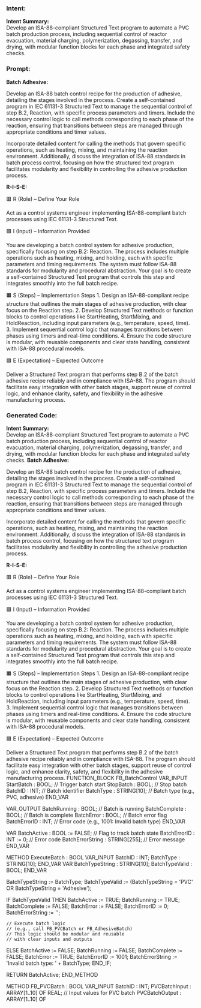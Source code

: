 ### Intent:
**Intent Summary:**  
Develop an ISA-88-compliant Structured Text program to automate a PVC batch production process, including sequential control of reactor evacuation, material charging, polymerization, degassing, transfer, and drying, with modular function blocks for each phase and integrated safety checks.

### Prompt:
**Batch Adhesive:**

Develop an ISA-88 batch control recipe for the production of adhesive, detailing the stages involved in the process. Create a self-contained program in IEC 61131-3 Structured Text to manage the sequential control of step B.2, Reaction, with specific process parameters and timers. Include the necessary control logic to call methods corresponding to each phase of the reaction, ensuring that transitions between steps are managed through appropriate conditions and timer values.

Incorporate detailed content for calling the methods that govern specific operations, such as heating, mixing, and maintaining the reaction environment. Additionally, discuss the integration of ISA-88 standards in batch process control, focusing on how the structured text program facilitates modularity and flexibility in controlling the adhesive production process.

**R-I-S-E:**

🟥 R (Role) – Define Your Role

Act as a control systems engineer implementing ISA-88-compliant batch processes using IEC 61131-3 Structured Text.

🟩 I (Input) – Information Provided

You are developing a batch control system for adhesive production, specifically focusing on step B.2: Reaction. The process includes multiple operations such as heating, mixing, and holding, each with specific parameters and timing requirements. The system must follow ISA-88 standards for modularity and procedural abstraction. Your goal is to create a self-contained Structured Text program that controls this step and integrates smoothly into the full batch recipe.

🟧 S (Steps) – Implementation Steps
	1.	Design an ISA-88-compliant recipe structure that outlines the main stages of adhesive production, with clear focus on the Reaction step.
	2.	Develop Structured Text methods or function blocks to control operations like StartHeating, StartMixing, and HoldReaction, including input parameters (e.g., temperature, speed, time).
	3.	Implement sequential control logic that manages transitions between phases using timers and real-time conditions.
	4.	Ensure the code structure is modular, with reusable components and clear state handling, consistent with ISA-88 procedural models.

🟦 E (Expectation) – Expected Outcome

Deliver a Structured Text program that performs step B.2 of the batch adhesive recipe reliably and in compliance with ISA-88. The program should facilitate easy integration with other batch stages, support reuse of control logic, and enhance clarity, safety, and flexibility in the adhesive manufacturing process.

### Generated Code:
**Intent Summary:**  
Develop an ISA-88-compliant Structured Text program to automate a PVC batch production process, including sequential control of reactor evacuation, material charging, polymerization, degassing, transfer, and drying, with modular function blocks for each phase and integrated safety checks.
**Batch Adhesive:**

Develop an ISA-88 batch control recipe for the production of adhesive, detailing the stages involved in the process. Create a self-contained program in IEC 61131-3 Structured Text to manage the sequential control of step B.2, Reaction, with specific process parameters and timers. Include the necessary control logic to call methods corresponding to each phase of the reaction, ensuring that transitions between steps are managed through appropriate conditions and timer values.

Incorporate detailed content for calling the methods that govern specific operations, such as heating, mixing, and maintaining the reaction environment. Additionally, discuss the integration of ISA-88 standards in batch process control, focusing on how the structured text program facilitates modularity and flexibility in controlling the adhesive production process.

**R-I-S-E:**

🟥 R (Role) – Define Your Role

Act as a control systems engineer implementing ISA-88-compliant batch processes using IEC 61131-3 Structured Text.

🟩 I (Input) – Information Provided

You are developing a batch control system for adhesive production, specifically focusing on step B.2: Reaction. The process includes multiple operations such as heating, mixing, and holding, each with specific parameters and timing requirements. The system must follow ISA-88 standards for modularity and procedural abstraction. Your goal is to create a self-contained Structured Text program that controls this step and integrates smoothly into the full batch recipe.

🟧 S (Steps) – Implementation Steps
	1.	Design an ISA-88-compliant recipe structure that outlines the main stages of adhesive production, with clear focus on the Reaction step.
	2.	Develop Structured Text methods or function blocks to control operations like StartHeating, StartMixing, and HoldReaction, including input parameters (e.g., temperature, speed, time).
	3.	Implement sequential control logic that manages transitions between phases using timers and real-time conditions.
	4.	Ensure the code structure is modular, with reusable components and clear state handling, consistent with ISA-88 procedural models.

🟦 E (Expectation) – Expected Outcome

Deliver a Structured Text program that performs step B.2 of the batch adhesive recipe reliably and in compliance with ISA-88. The program should facilitate easy integration with other batch stages, support reuse of control logic, and enhance clarity, safety, and flexibility in the adhesive manufacturing process.
FUNCTION_BLOCK FB_BatchControl
VAR_INPUT
    StartBatch : BOOL; // Trigger batch start
    StopBatch : BOOL;   // Stop batch
    BatchID : INT;      // Batch identifier
    BatchType : STRING[10]; // Batch type (e.g., PVC, adhesive)
END_VAR

VAR_OUTPUT
    BatchRunning : BOOL; // Batch is running
    BatchComplete : BOOL; // Batch is complete
    BatchError : BOOL;   // Batch error flag
    BatchErrorID : INT;  // Error code (e.g., 1001: Invalid batch type)
END_VAR

VAR
    BatchActive : BOOL := FALSE; // Flag to track batch state
    BatchErrorID : INT := 0;     // Error code
    BatchErrorString : STRING[255]; // Error message
END_VAR

METHOD ExecuteBatch : BOOL
VAR_INPUT
    BatchID : INT;
    BatchType : STRING[10];
END_VAR
VAR
    BatchTypeString : STRING[10];
    BatchTypeValid : BOOL;
END_VAR

BatchTypeString := BatchType;
BatchTypeValid := (BatchTypeString = 'PVC' OR BatchTypeString = 'Adhesive');

IF BatchTypeValid THEN
    BatchActive := TRUE;
    BatchRunning := TRUE;
    BatchComplete := FALSE;
    BatchError := FALSE;
    BatchErrorID := 0;
    BatchErrorString := '';

    // Execute batch logic
    // (e.g., call FB_PVCBatch or FB_AdhesiveBatch)
    // This logic should be modular and reusable
    // with clear inputs and outputs
ELSE
    BatchActive := FALSE;
    BatchRunning := FALSE;
    BatchComplete := FALSE;
    BatchError := TRUE;
    BatchErrorID := 1001;
    BatchErrorString := 'Invalid batch type: ' + BatchType;
END_IF;

RETURN BatchActive;
END_METHOD

METHOD FB_PVCBatch : BOOL
VAR_INPUT
    BatchID : INT;
    PVCBatchInput : ARRAY[1..10] OF REAL; // Input values for PVC batch
    PVCBatchOutput : ARRAY[1..10] OF
